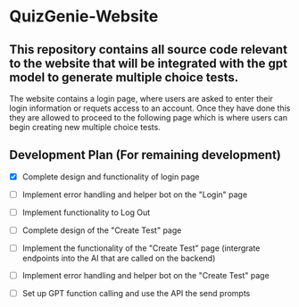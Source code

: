 # QuizGenie-Website
## This repository contains all source code relevant to the website that will be integrated with the gpt model to generate multiple choice tests.

The website contains a login page, where users are asked to enter their login information or requets access to an account. Once they have done this they are allowed to proceed to the following page which is where users can begin creating new multiple choice tests.

## Development Plan (For remaining development)

- [x] Complete design and functionality of login page
- [ ] Implement error handling and helper bot on the "Login" page
- [ ] Implement functionality to Log Out
- [ ] Complete design of the "Create Test" page 
- [ ] Implement the functionality of the "Create Test" page (intergrate endpoints into the AI that are called on the backend)
- [ ] Implement error handling and helper bot on the "Create Test" page
- [ ] Set up GPT function calling and use the API the send prompts  

